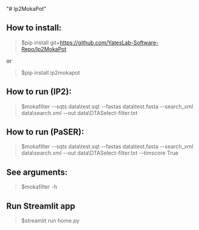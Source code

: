 "# Ip2MokaPot" 

## How to install:

>$pip install git+https://github.com/YatesLab-Software-Repo/Ip2MokaPot

or 

>$pip install ip2mokapot

## How to run (IP2):

>$mokafilter --sqts data\test.sqt --fastas data\test.fasta --search_xml data\search.xml --out data\DTASelect-filter.txt

## How to run (PaSER):

>$mokafilter --sqts data\test.sqt --fastas data\test.fasta --search_xml data\search.xml --out data\DTASelect-filter.txt --timscore True

## See arguments:

>$mokafilter -h

## Run Streamlit app

>$streamlit run home.py
